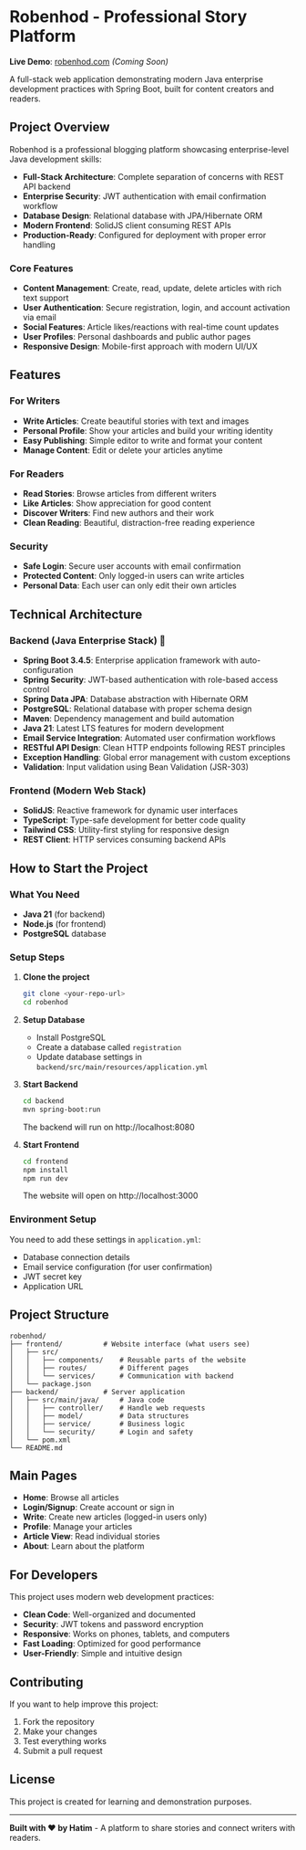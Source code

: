 # Robenhod - Professional Story Platform

**Live Demo**: [robenhod.com](https://robenhod.com) *(Coming Soon)*

A full-stack web application demonstrating modern Java enterprise development practices with Spring Boot, built for content creators and readers.

## Project Overview

Robenhod is a professional blogging platform showcasing enterprise-level Java development skills:
- **Full-Stack Architecture**: Complete separation of concerns with REST API backend
- **Enterprise Security**: JWT authentication with email confirmation workflow
- **Database Design**: Relational database with JPA/Hibernate ORM
- **Modern Frontend**: SolidJS client consuming REST APIs
- **Production-Ready**: Configured for deployment with proper error handling

### Core Features
- **Content Management**: Create, read, update, delete articles with rich text support
- **User Authentication**: Secure registration, login, and account activation via email
- **Social Features**: Article likes/reactions with real-time count updates
- **User Profiles**: Personal dashboards and public author pages
- **Responsive Design**: Mobile-first approach with modern UI/UX

## Features

### For Writers
- **Write Articles**: Create beautiful stories with text and images
- **Personal Profile**: Show your articles and build your writing identity
- **Easy Publishing**: Simple editor to write and format your content
- **Manage Content**: Edit or delete your articles anytime

### For Readers
- **Read Stories**: Browse articles from different writers
- **Like Articles**: Show appreciation for good content
- **Discover Writers**: Find new authors and their work
- **Clean Reading**: Beautiful, distraction-free reading experience

### Security
- **Safe Login**: Secure user accounts with email confirmation
- **Protected Content**: Only logged-in users can write articles
- **Personal Data**: Each user can only edit their own articles

## Technical Architecture

### Backend (Java Enterprise Stack) 🎯
- **Spring Boot 3.4.5**: Enterprise application framework with auto-configuration
- **Spring Security**: JWT-based authentication with role-based access control
- **Spring Data JPA**: Database abstraction with Hibernate ORM
- **PostgreSQL**: Relational database with proper schema design
- **Maven**: Dependency management and build automation
- **Java 21**: Latest LTS features for modern development
- **Email Service Integration**: Automated user confirmation workflows
- **RESTful API Design**: Clean HTTP endpoints following REST principles
- **Exception Handling**: Global error management with custom exceptions
- **Validation**: Input validation using Bean Validation (JSR-303)

### Frontend (Modern Web Stack)
- **SolidJS**: Reactive framework for dynamic user interfaces
- **TypeScript**: Type-safe development for better code quality
- **Tailwind CSS**: Utility-first styling for responsive design
- **REST Client**: HTTP services consuming backend APIs

## How to Start the Project

### What You Need
- **Java 21** (for backend)
- **Node.js** (for frontend)
- **PostgreSQL** database

### Setup Steps

1. **Clone the project**
   ```bash
   git clone <your-repo-url>
   cd robenhod
   ```

2. **Setup Database**
   - Install PostgreSQL
   - Create a database called `registration`
   - Update database settings in `backend/src/main/resources/application.yml`

3. **Start Backend**
   ```bash
   cd backend
   mvn spring-boot:run
   ```
   The backend will run on http://localhost:8080

4. **Start Frontend**
   ```bash
   cd frontend
   npm install
   npm run dev
   ```
   The website will open on http://localhost:3000

### Environment Setup
You need to add these settings in `application.yml`:
- Database connection details
- Email service configuration (for user confirmation)
- JWT secret key
- Application URL

## Project Structure

```
robenhod/
├── frontend/          # Website interface (what users see)
│   ├── src/
│   │   ├── components/    # Reusable parts of the website
│   │   ├── routes/        # Different pages
│   │   └── services/      # Communication with backend
│   └── package.json
├── backend/           # Server application
│   ├── src/main/java/     # Java code
│   │   ├── controller/    # Handle web requests
│   │   ├── model/         # Data structures
│   │   ├── service/       # Business logic
│   │   └── security/      # Login and safety
│   └── pom.xml
└── README.md
```

## Main Pages

- **Home**: Browse all articles
- **Login/Signup**: Create account or sign in
- **Write**: Create new articles (logged-in users only)
- **Profile**: Manage your articles
- **Article View**: Read individual stories
- **About**: Learn about the platform

## For Developers

This project uses modern web development practices:
- **Clean Code**: Well-organized and documented
- **Security**: JWT tokens and password encryption
- **Responsive**: Works on phones, tablets, and computers
- **Fast Loading**: Optimized for good performance
- **User-Friendly**: Simple and intuitive design

## Contributing

If you want to help improve this project:
1. Fork the repository
2. Make your changes
3. Test everything works
4. Submit a pull request

## License

This project is created for learning and demonstration purposes.

---

**Built with ❤️ by Hatim** - A platform to share stories and connect writers with readers. 